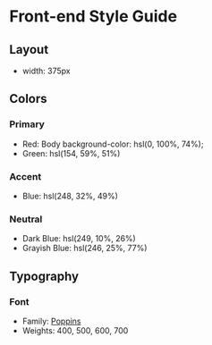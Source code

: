 # Front-end Style Guide

## Layout

- width: 375px

## Colors

### Primary

- Red: Body
  background-color: hsl(0, 100%, 74%);
- Green: hsl(154, 59%, 51%)

### Accent

- Blue: hsl(248, 32%, 49%)

### Neutral

- Dark Blue: hsl(249, 10%, 26%)
- Grayish Blue: hsl(246, 25%, 77%)

## Typography

### Font

- Family: [Poppins](https://fonts.google.com/specimen/Poppins)
- Weights: 400, 500, 600, 700
